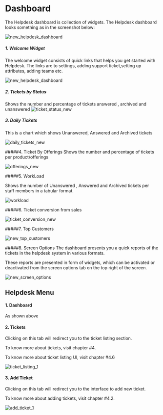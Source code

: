 # Dashboard

The Helpdesk dashboard is collection of widgets. The Helpdesk dashboard looks something as in the screenshot below:

![new_helpdesk_dashboard](https://cloud.githubusercontent.com/assets/8191145/7612951/814298a4-f9ab-11e4-89ea-2a9d601e9d9b.png)


##### 1. Welcome Widget

The welcome widget consists of quick links that helps you get started with Helpdesk. The links are to settings, adding support ticket,setting up attributes, adding teams etc.

![new_helpdesk_dashboard](https://cloud.githubusercontent.com/assets/8191145/7611787/5bd155ee-f9a4-11e4-8a9d-4a1e89266ef6.png)


##### 2. Tickets by Status

Shows the number and percentage of tickets answered , archived and unanswered
![ticket_status_new](http://git.rtcamp.com/uploads/rtbiz/rtbiz-helpdesk/51919f829d/ticket_status_new.png)

##### 3. Daily Tickets

This is a chart which shows Unanswered, Answered and Archived tickets

![daily_tickets_new](http://git.rtcamp.com/uploads/rtbiz/rtbiz-helpdesk/3a225de58d/daily_tickets_new.png)

#####4. Ticket By Offerings
Shows the number and percentage of tickets per product/offerings

![offerings_new](http://git.rtcamp.com/uploads/rtbiz/rtbiz-helpdesk/4723ff996c/offerings_new.png)


#####5. WorkLoad

Shows the number of Unanswered , Answered and Archived tickets per staff members in a tabular format.

![workload](https://cloud.githubusercontent.com/assets/8191145/7612003/a38e813a-f9a5-11e4-9f83-a71c643c8b4b.png)


#####6. Ticket conversion from sales

![ticket_conversion_new](http://git.rtcamp.com/uploads/rtbiz/rtbiz-helpdesk/4131f80916/ticket_conversion_new.png)

#####7. Top Customers

![new_top_customers](https://cloud.githubusercontent.com/assets/8191145/7613026/db22533c-f9ab-11e4-8015-2bc3c602bfbc.png)


#####8. Screen Options
The dashboard presents you a quick reports of the tickets in the helpdesk system in various formats.

These reports are presented in form of widgets, which can be activated or deactivated from the screen options tab on the top right of the screen.

![new_screen_options](https://cloud.githubusercontent.com/assets/8191145/7613150/a074a4dc-f9ac-11e4-84cd-5d53d8320f01.png)

## Helpdesk Menu
#### 1. Dashboard

As shown above

#### 2. Tickets

Clicking on this tab will redirect you to the ticket listing section.

To know more about tickets, visit chapter #4.

To know more about ticket listing UI, visit chapter #4.6

![ticket_listing_1](https://cloud.githubusercontent.com/assets/8191145/7628003/820de442-fa3b-11e4-9cf3-f5240e6e9429.png)




#### 3. Add Ticket

Clicking on this tab will redirect you to the interface to add new ticket.

To know more about adding tickets, visit chapter #4.2.

![add_ticket_1](https://cloud.githubusercontent.com/assets/8191145/7628097/539bf03a-fa3c-11e4-9d14-90abcbc14872.png)

